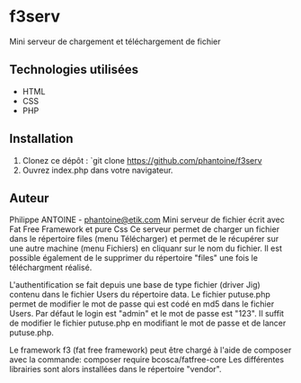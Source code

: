 # f3serv

Mini serveur de chargement et téléchargement de fichier 

## Technologies utilisées

- HTML
- CSS
- PHP

## Installation

1. Clonez ce dépôt : `git clone https://github.com/phantoine/f3serv
2. Ouvrez index.php dans votre navigateur.

## Auteur

Philippe ANTOINE - phantoine@etik.com
Mini serveur de fichier écrit avec Fat Free Framework et pure Css
Ce serveur permet de charger un fichier dans le répertoire files (menu Télécharger) et permet de le récupérer sur une autre machine (menu Fichiers) en cliquanr sur le nom du fichier. Il est possible également de le supprimer du répertoire "files" une fois le téléchargment réalisé.

L'authentification se fait depuis une base de type fichier (driver Jig) contenu dans le fichier Users du répertoire data.
Le fichier putuse.php permet de modifier le mot de passe qui est codé en md5 dans le fichier Users. Par défaut le login est "admin" et le mot de passe est "123". Il suffit de modifier le fichier putuse.php en modifiant le mot de passe et de lancer putuse.php.

Le framework f3 (fat free framework) peut être chargé à l'aide de composer avec la commande:
composer require bcosca/fatfree-core
Les différentes librairies sont alors installées dans le répertoire "vendor".
